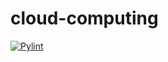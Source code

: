 # cloud-computing

[![Pylint](https://github.com/tongtz/cloud-computing/actions/workflows/pylint.yml/badge.svg)](https://github.com/tongtz/cloud-computing/actions/workflows/pylint.yml)
